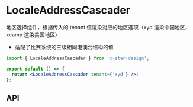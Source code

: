 # LocaleAddressCascader

地区选择组件，根据传入的 tenant 值渲染对应的地区选项（xyd 渲染中国地区，xcamp 渲染美国地区）

- 适配了比赛系统的三级相同港澳台结构的值

```jsx
import { LocaleAddressCascader } from 'x-star-design';

export default () => {
  return <LocaleAddressCascader tenant={'xyd'} />;
};
```

## API

<API id="MicroApp"></API>
